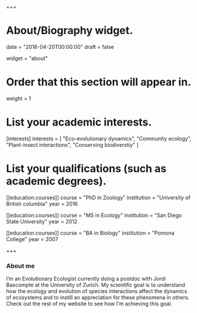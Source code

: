 +++
# About/Biography widget.

date = "2016-04-20T00:00:00"
draft = false

widget = "about"

# Order that this section will appear in.
weight = 1

# List your academic interests.
[interests]
  interests = [
    "Eco-evolutionary dynamics",
    "Community ecology",
    "Plant-insect interactions",
    "Conserving biodiverstiy"
  ]

# List your qualifications (such as academic degrees).
[[education.courses]]
  course = "PhD in Zoology"
  institution = "University of British columbia"
  year = 2016

[[education.courses]]
  course = "MS in Ecology"
  institution = "San Diego State University"
  year = 2012

[[education.courses]]
  course = "BA in Biology"
  institution = "Pomona College"
  year = 2007
 
+++

### About me

I’m an Evolutionary Ecologist currently doing a postdoc with Jordi Bascompte at the University of Zurich. My scientific goal is to understand how the ecology and evolution of species interactions affect the dynamics of ecosystems and to instill an appreciation for these phenomena in others. Check out the rest of my website to see how I'm achieving this goal.
 
